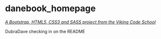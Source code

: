 # danebook_homepage

*[A Bootstrap, HTML5, CSS3 and SASS project from the Viking Code School](http://www.vikingcodeschool.com)*

DubraDave checking in on the README